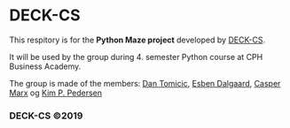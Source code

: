 # DECK-CS

This respitory is for the **Python Maze project** developed by [DECK-CS](https://deck-cs.dk).

It will be used by the group during 4. semester Python course at CPH Business Academy.

The group is made of the members:
[Dan Tomicic](https://github.com/godlikecpu), [Esben Dalgaard](https://github.com/Edunno), [Casper Marx](https://github.com/Marx02) og [Kim P. Pedersen](https://github.com/KimHotDK)

### DECK-CS ©2019
